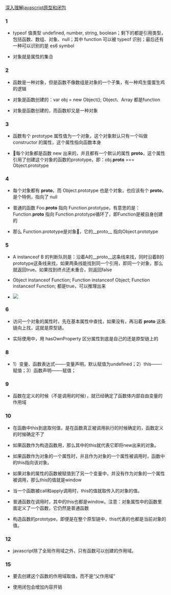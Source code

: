 [深入理解javascript原型和闭包](http://www.cnblogs.com/wangfupeng1988/p/3977924.html)

### 1

- typeof 值类型 undefined, number, string, boolean；剩下的都是引用类型，包括函数、数组、对象、null；其中 function 可以被 typeof 识别；最后还有一种可以识别的是 es6 symbol

- 对象就是属性的集合

### 2

- 函数是一种对象，但是函数不像数组是对象的一个子集，有一种鸡生蛋蛋生鸡的逻辑

- 对象是函数创建的：var obj = new Object(); Object、Array 都是function

- 对象是函数创建的，而函数却又是一种对象

### 3

- 函数有个 prototype 属性值为一个对象，这个对象默认只有一个叫做 constructor 的属性，这个属性指向函数本身

- 每个对象都是函数 new 出来的，并且都有一个默认的属性 __proto__，这个属性引用了创建这个对象的函数的prototype，即：obj.__proto__ === Object.prototype

### 4

- 每个对象都有 __proto__，而 Object.prototype 也是个对象，也应该有个 __proto__，是个特例，指向了 null

- 普通的函数 Foo.__proto__ 指向 Function.prototype，有意思的是：Function.__proto__ 指向 Function.prototype循环了，即Function是被自身创建的

- 那么 Function.prototype是对象，它的__proto__ 指向Object.prototype

### 5

- A instanceof B 的判断队则是：沿着A的__proto__这条线来找，同时沿着B的prototype这条线来找，如果两条线能找到同一个引用，即同一个对象，那么就返回true。如果找到终点还未重合，则返回false

- Object instanceof Function; Function instanceof Object; Function instanceof Function; 都是true，可以推理出来

- ![](http://ww1.sinaimg.cn/large/a75caef7gy1fze8hsv94tj20dk0geq69.jpg)


### 6

- 访问一个对象的属性时，先在基本属性中查找，如果没有，再沿着 __proto__ 这条链向上找，这就是原型链。

- 实际使用中，用 hasOwnProperty 区分属性到底是自己的还是原型链上的

### 8

- 1）变量、函数表达式——-变量声明，默认赋值为undefined；2）this——-赋值；3）函数声明——-赋值；

### 9

- 函数在定义的时候（不是调用的时候），就已经确定了函数体内部自由变量的作用域

### 10

- 在函数中this到底取何值，是在函数真正被调用执行的时候确定的，函数定义的时候确定不了

- 如果函数作为构造函数用，那么其中的this就代表它即将new出来的对象。

- 如果函数作为对象的一个属性时，并且作为对象的一个属性被调用时，函数中的this指向该对象。

- 如果对象的属性的函数被赋值到了另一个变量中，并没有作为对象的一个属性被调用，那么this的值就是window

- 当一个函数被call和apply调用时，this的值就取传入的对象的值。

- 普通函数在调用时，其中的this也都是window。注意：对象属性中的函数里面定义了一个函数，它仍然是普通函数

- 构造函数的prototype，即便是在整个原型链中，this代表的也都是当前对象的值。

### 12

- javascript除了全局作用域之外，只有函数可以创建的作用域。

### 15

- 要去创建这个函数的作用域取值，而不是“父作用域”

- 使用闭包会增加内容开销
